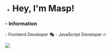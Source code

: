 * <h1> Hey, I'm Masp! </h1>
<h3> - Information</h3>
<p> 
- Frontend Developer 🎭
- JavaScript Developer 🔥
</p>

<p align="left">
  <img src="https://capsule-render.vercel.app/api?type=waving&color=gradient&height=100&section=footer"/>
</p>
